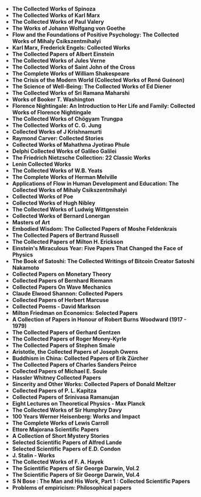 <ul>

                             

 <li><b><a target="_blank" href="https://github.com/manjunath5496/The-Collected-Works/blob/master/cwl(1).pdf" style="text-decoration:none;">The Collected Works of Spinoza</a></b></li>

 <li><b><a target="_blank" href="https://github.com/manjunath5496/The-Collected-Works/blob/master/cwl(2).pdf" style="text-decoration:none;">The Collected Works of Karl Marx</a></b></li>

<li><b><a target="_blank" href="https://github.com/manjunath5496/The-Collected-Works/blob/master/cwl(3).pdf" style="text-decoration:none;">The Collected Works of Paul Valery</a></b></li>
 <li><b><a target="_blank" href="https://github.com/manjunath5496/The-Collected-Works/blob/master/cwl(4).pdf" style="text-decoration:none;">The Works of Johann Wolfgang von Goethe</a></b></li>                              
<li><b><a target="_blank" href="https://github.com/manjunath5496/The-Collected-Works/blob/master/cwl(5).pdf" style="text-decoration:none;">Flow and the Foundations of Positive Psychology: The Collected Works of Mihaly Csikszentmihalyi</a></b></li>
<li><b><a target="_blank" href="https://github.com/manjunath5496/The-Collected-Works/blob/master/cwl(6).pdf" style="text-decoration:none;">Karl Marx, Frederick Engels: Collected Works</a></b></li>
 <li><b><a target="_blank" href="https://github.com/manjunath5496/The-Collected-Works/blob/master/cwl(7).pdf" style="text-decoration:none;">The Collected Papers of Albert Einstein</a></b></li>

 <li><b><a target="_blank" href="https://github.com/manjunath5496/The-Collected-Works/blob/master/cwl(8).pdf" style="text-decoration:none;"> The Collected Works of Jules Verne </a></b></li>
   <li><b><a target="_blank" href="https://github.com/manjunath5496/The-Collected-Works/blob/master/cwl(9).pdf" style="text-decoration:none;">The Collected Works of Saint John of the Cross</a></b></li>
  
   
 <li><b><a target="_blank" href="https://github.com/manjunath5496/The-Collected-Works/blob/master/cwl(10).pdf" style="text-decoration:none;">The Complete Works of William Shakespeare </a></b></li>                              
<li><b><a target="_blank" href="https://github.com/manjunath5496/The-Collected-Works/blob/master/cwl(11).pdf" style="text-decoration:none;">The Crisis of the Modern World (Collected Works of René Guénon) </a></b></li>
<li><b><a target="_blank" href="https://github.com/manjunath5496/The-Collected-Works/blob/master/cwl(12).pdf" style="text-decoration:none;">The Science of Well-Being: The Collected Works of Ed Diener</a></b></li>
<li><b><a target="_blank" href="https://github.com/manjunath5496/The-Collected-Works/blob/master/cwl(13).pdf" style="text-decoration:none;">The Collected Works of Sri Ramana Maharshi</a></b></li>
<li><b><a target="_blank" href="https://github.com/manjunath5496/The-Collected-Works/blob/master/cwl(14).pdf" style="text-decoration:none;">Works of Booker T. Washington</a></b></li>

 <li><b><a target="_blank" href="https://github.com/manjunath5496/The-Collected-Works/blob/master/cwl(15).pdf" style="text-decoration:none;">Florence Nightingale: An Introduction to Her Life and Family: Collected Works of Florence Nightingale </a></b></li>                              
<li><b><a target="_blank" href="https://github.com/manjunath5496/The-Collected-Works/blob/master/cwl(16).pdf" style="text-decoration:none;">The Collected Works of Chögyam Trungpa </a></b></li>
<li><b><a target="_blank" href="https://github.com/manjunath5496/The-Collected-Works/blob/master/cwl(17).pdf" style="text-decoration:none;">The Collected Works of C. G. Jung</a></b></li>
<li><b><a target="_blank" href="https://github.com/manjunath5496/The-Collected-Works/blob/master/cwl(18).pdf" style="text-decoration:none;">Collected Works of J Krishnamurti</a></b></li>
<li><b><a target="_blank" href="https://github.com/manjunath5496/The-Collected-Works/blob/master/cwl(19).pdf" style="text-decoration:none;">Raymond Carver: Collected Stories</a></b></li>

<li><b><a target="_blank" href="https://github.com/manjunath5496/The-Collected-Works/blob/master/cwl(20).pdf" style="text-decoration:none;">Collected Works of Mahathma Jyotirao Phule  </a></b></li>
<li><b><a target="_blank" href="https://github.com/manjunath5496/The-Collected-Works/blob/master/cwl(21).pdf" style="text-decoration:none;">Delphi Collected Works of Galileo Galilei</a></b></li>
<li><b><a target="_blank" href="https://github.com/manjunath5496/The-Collected-Works/blob/master/cwl(22).pdf" style="text-decoration:none;">The Friedrich Nietzsche Collection: 22 Classic Works</a></b></li>
<li><b><a target="_blank" href="https://github.com/manjunath5496/The-Collected-Works/blob/master/cwl(23).pdf" style="text-decoration:none;">Lenin Collected Works</a></b></li>

<li><b><a target="_blank" href="https://github.com/manjunath5496/The-Collected-Works/blob/master/cwl(24).pdf" style="text-decoration:none;">The Collected Works of W.B. Yeats</a></b></li>
<li><b><a target="_blank" href="https://github.com/manjunath5496/The-Collected-Works/blob/master/cwl(25).pdf" style="text-decoration:none;">The Complete Works of Herman Melville </a></b></li>

<li><b><a target="_blank" href="https://github.com/manjunath5496/The-Collected-Works/blob/master/cwl(26).pdf" style="text-decoration:none;">Applications of Flow in Human Development and Education: The Collected Works of Mihaly Csikszentmihalyi</a></b></li>
<li><b><a target="_blank" href="https://github.com/manjunath5496/The-Collected-Works/blob/master/cwl(27).pdf" style="text-decoration:none;">Collected Works of Poe</a></b></li>
<li><b><a target="_blank" href="https://github.com/manjunath5496/The-Collected-Works/blob/master/cwl(28).pdf" style="text-decoration:none;">Collected Works of Hugh Nibley</a></b></li>

<li><b><a target="_blank" href="https://github.com/manjunath5496/The-Collected-Works/blob/master/cwl(29).pdf" style="text-decoration:none;">The Collected Works of Ludwig Wittgenstein</a></b></li>
<li><b><a target="_blank" href="https://github.com/manjunath5496/The-Collected-Works/blob/master/cwl(30).pdf" style="text-decoration:none;">Collected Works of Bernard Lonergan </a></b></li>

<li><b><a target="_blank" href="https://github.com/manjunath5496/The-Collected-Works/blob/master/cwl(31).pdf" style="text-decoration:none;">Masters of Art  </a></b></li>


<li><b><a target="_blank" href="https://github.com/manjunath5496/The-Collected-Works/blob/master/cwl(32).pdf" style="text-decoration:none;">Embodied Wisdom: The Collected Papers of Moshe Feldenkrais</a></b></li>
<li><b><a target="_blank" href="https://github.com/manjunath5496/The-Collected-Works/blob/master/cwl(33).pdf" style="text-decoration:none;">The Collected Papers of Bertrand Russell</a></b></li>

<li><b><a target="_blank" href="https://github.com/manjunath5496/The-Collected-Works/blob/master/cwl(34).pdf" style="text-decoration:none;">The Collected Papers of Milton H. Erickson</a></b></li>
<li><b><a target="_blank" href="https://github.com/manjunath5496/The-Collected-Works/blob/master/cwl(35).pdf" style="text-decoration:none;">Einstein's Miraculous Year: Five Papers That Changed the Face of Physics</a></b></li>
<li><b><a target="_blank" href="https://github.com/manjunath5496/The-Collected-Works/blob/master/cwl(36).pdf" style="text-decoration:none;">The Book of Satoshi: The Collected Writings of Bitcoin Creator Satoshi Nakamoto</a></b></li>

<li><b><a target="_blank" href="https://github.com/manjunath5496/The-Collected-Works/blob/master/cwl(37).pdf" style="text-decoration:none;">Collected Papers on Monetary Theory</a></b></li>
<li><b><a target="_blank" href="https://github.com/manjunath5496/The-Collected-Works/blob/master/cwl(38).pdf" style="text-decoration:none;">Collected Papers of Bernhard Riemann </a></b></li>

<li><b><a target="_blank" href="https://github.com/manjunath5496/The-Collected-Works/blob/master/cwl(39).pdf" style="text-decoration:none;">Collected Papers On Wave Mechanics </a></b></li>

<li><b><a target="_blank" href="https://github.com/manjunath5496/The-Collected-Works/blob/master/cwl(40).pdf" style="text-decoration:none;">Claude Elwood Shannon: Collected Papers</a></b></li>
<li><b><a target="_blank" href="https://github.com/manjunath5496/The-Collected-Works/blob/master/cwl(41).pdf" style="text-decoration:none;">Collected Papers of Herbert Marcuse</a></b></li>
<li><b><a target="_blank" href="https://github.com/manjunath5496/The-Collected-Works/blob/master/cwl(42).pdf" style="text-decoration:none;">Collected Poems - David Markson</a></b></li>
<li><b><a target="_blank" href="https://github.com/manjunath5496/The-Collected-Works/blob/master/cwl(43).pdf" style="text-decoration:none;">Milton Friedman on Economics: Selected Papers</a></b></li>
<li><b><a target="_blank" href="https://github.com/manjunath5496/The-Collected-Works/blob/master/cwl(44).pdf" style="text-decoration:none;">A Collection of Papers in Honour of Robert Burns Woodward (1917 - 1979)</a></b></li>
<li><b><a target="_blank" href="https://github.com/manjunath5496/The-Collected-Works/blob/master/cwl(45).pdf" style="text-decoration:none;">The Collected Papers of Gerhard Gentzen </a></b></li>

<li><b><a target="_blank" href="https://github.com/manjunath5496/The-Collected-Works/blob/master/cwl(46).pdf" style="text-decoration:none;">The Collected Papers of Roger Money-Kyrle</a></b></li>
<li><b><a target="_blank" href="https://github.com/manjunath5496/The-Collected-Works/blob/master/cwl(47).rar" style="text-decoration:none;">The Collected Papers of Stephen Smale</a></b></li>

<li><b><a target="_blank" href="https://github.com/manjunath5496/The-Collected-Works/blob/master/cwl(48).pdf" style="text-decoration:none;">Aristotle, the Collected Papers of Joseph Owens</a></b></li>

<li><b><a target="_blank" href="https://github.com/manjunath5496/The-Collected-Works/blob/master/cwl(49).pdf" style="text-decoration:none;">Buddhism in China: Collected Papers of Erik Zürcher</a></b></li>
<li><b><a target="_blank" href="https://github.com/manjunath5496/The-Collected-Works/blob/master/cwl(50).pdf" style="text-decoration:none;">The Collected Papers of Charles Sanders Peirce</a></b></li>

<li><b><a target="_blank" href="https://github.com/manjunath5496/The-Collected-Works/blob/master/cwl(51).pdf" style="text-decoration:none;">Collected Papers of Michael E. Soule</a></b></li>
<li><b><a target="_blank" href="https://github.com/manjunath5496/The-Collected-Works/blob/master/cwl(52).pdf" style="text-decoration:none;">Hassler Whitney Collected Papers</a></b></li>
<li><b><a target="_blank" href="https://github.com/manjunath5496/The-Collected-Works/blob/master/cwl(53).pdf" style="text-decoration:none;">Sincerity and Other Works: Collected Papers of Donald Meltzer </a></b></li>
<li><b><a target="_blank" href="https://github.com/manjunath5496/The-Collected-Works/blob/master/cwl(54).pdf" style="text-decoration:none;">Collected Papers of P. L. Kapitza</a></b></li>
<li><b><a target="_blank" href="https://github.com/manjunath5496/The-Collected-Works/blob/master/cwl(55).pdf" style="text-decoration:none;">Collected Papers of Srinivasa Ramanujan </a></b></li>

<li><b><a target="_blank" href="https://github.com/manjunath5496/The-Collected-Works/blob/master/cwl(56).pdf" style="text-decoration:none;">Eight Lectures on Theoretical Physics - Max Planck </a></b></li>

<li><b><a target="_blank" href="https://github.com/manjunath5496/The-Collected-Works/blob/master/cwl(57).pdf" style="text-decoration:none;">The Collected Works of Sir Humphry Davy</a></b></li>
<li><b><a target="_blank" href="https://github.com/manjunath5496/The-Collected-Works/blob/master/cwl(58).pdf" style="text-decoration:none;">100 Years Werner Heisenberg: Works and Impact</a></b></li>
<li><b><a target="_blank" href="https://github.com/manjunath5496/The-Collected-Works/blob/master/cwl(59).pdf" style="text-decoration:none;">The Complete Works of Lewis Carroll </a></b></li>
<li><b><a target="_blank" href="https://github.com/manjunath5496/The-Collected-Works/blob/master/cwl(60).pdf" style="text-decoration:none;">Ettore Majorana Scientific Papers</a></b></li>
<li><b><a target="_blank" href="https://github.com/manjunath5496/The-Collected-Works/blob/master/cwl(61).pdf" style="text-decoration:none;">A Collection of Short Mystery Stories </a></b></li>

<li><b><a target="_blank" href="https://github.com/manjunath5496/The-Collected-Works/blob/master/cwl(62).rar" style="text-decoration:none;">Selected Scientific Papers of Alfred Lande</a></b></li>

<li><b><a target="_blank" href="https://github.com/manjunath5496/The-Collected-Works/blob/master/cwl(63).pdf" style="text-decoration:none;">Selected Scientific Papers of E.D. Condon</a></b></li>
<li><b><a target="_blank" href="https://github.com/manjunath5496/The-Collected-Works/blob/master/cwl(64).pdf" style="text-decoration:none;">J. Stalin - Works </a></b></li>
<li><b><a target="_blank" href="https://github.com/manjunath5496/The-Collected-Works/blob/master/cwl(65).pdf" style="text-decoration:none;">The Collected Works of F. A. Hayek</a></b></li>
<li><b><a target="_blank" href="https://github.com/manjunath5496/The-Collected-Works/blob/master/cwl(66).pdf" style="text-decoration:none;">The Scientific Papers of Sir George Darwin, Vol.2  </a></b></li>

<li><b><a target="_blank" href="https://github.com/manjunath5496/The-Collected-Works/blob/master/cwl(67).pdf" style="text-decoration:none;">The Scientific Papers of Sir George Darwin, Vol.4 </a></b></li>
<li><b><a target="_blank" href="https://github.com/manjunath5496/The-Collected-Works/blob/master/cwl(68).pdf" style="text-decoration:none;">S N Bose : The Man and His Work, Part 1 : Collected Scientific Papers</a></b></li>
<li><b><a target="_blank" href="https://github.com/manjunath5496/The-Collected-Works/blob/master/cwl(69).pdf" style="text-decoration:none;">Problems of empiricism: Philosophical papers </a></b></li>












 </ul>
